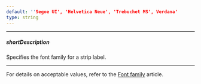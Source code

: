 ```yaml
---
default: ''Segoe UI', 'Helvetica Neue', 'Trebuchet MS', Verdana'
type: string
---
```

---
##### shortDescription
Specifies the font family for a strip label.

---
For details on acceptable values, refer to the [Font family](https://www.w3.org/TR/CSS21/fonts.html#propdef-font-family) article.